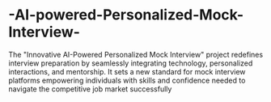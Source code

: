 # -AI-powered-Personalized-Mock-Interview-  
The "Innovative AI-Powered Personalized Mock Interview" project redefines interview preparation by seamlessly integrating technology, personalized interactions, and mentorship. It sets a new standard for mock interview platforms empowering individuals with  skills and confidence needed to navigate the competitive job market successfully
